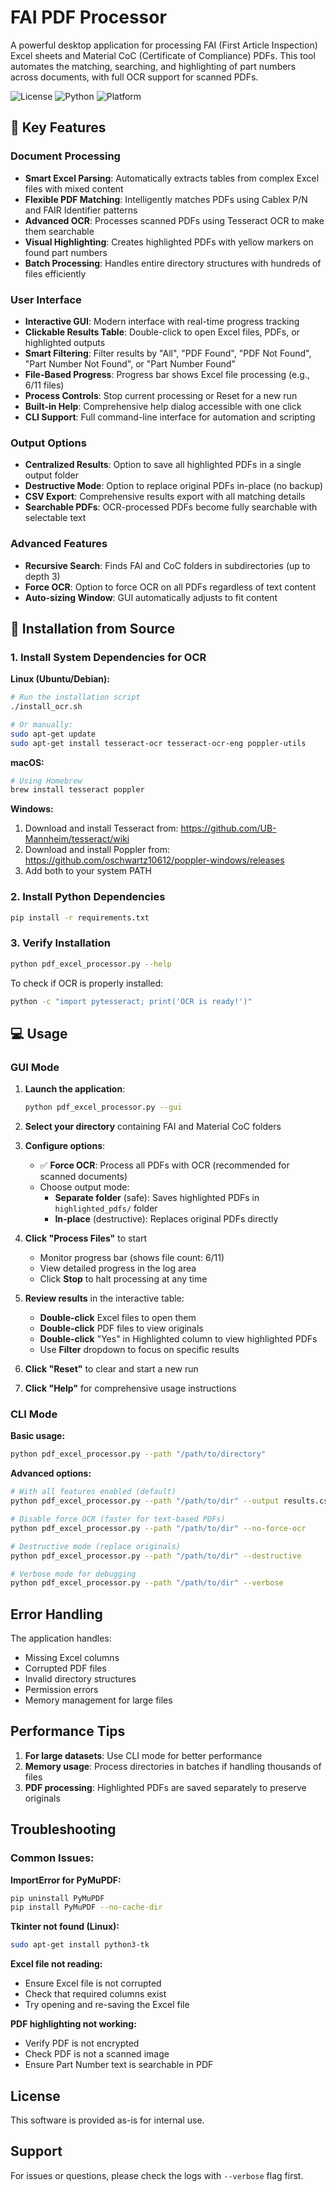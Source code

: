# FAI PDF Processor

A powerful desktop application for processing FAI (First Article Inspection) Excel sheets and Material CoC (Certificate of Compliance) PDFs. This tool automates the matching, searching, and highlighting of part numbers across documents, with full OCR support for scanned PDFs.

![License](https://img.shields.io/badge/license-MIT-blue.svg)
![Python](https://img.shields.io/badge/python-3.8%2B-blue.svg)
![Platform](https://img.shields.io/badge/platform-Windows%20%7C%20macOS%20%7C%20Linux-lightgrey.svg)

## 🎯 Key Features

### Document Processing
- **Smart Excel Parsing**: Automatically extracts tables from complex Excel files with mixed content
- **Flexible PDF Matching**: Intelligently matches PDFs using Cablex P/N and FAIR Identifier patterns
- **Advanced OCR**: Processes scanned PDFs using Tesseract OCR to make them searchable
- **Visual Highlighting**: Creates highlighted PDFs with yellow markers on found part numbers
- **Batch Processing**: Handles entire directory structures with hundreds of files efficiently

### User Interface
- **Interactive GUI**: Modern interface with real-time progress tracking
- **Clickable Results Table**: Double-click to open Excel files, PDFs, or highlighted outputs
- **Smart Filtering**: Filter results by "All", "PDF Found", "PDF Not Found", "Part Number Not Found", or "Part Number Found"
- **File-Based Progress**: Progress bar shows Excel file processing (e.g., 6/11 files)
- **Process Controls**: Stop current processing or Reset for a new run
- **Built-in Help**: Comprehensive help dialog accessible with one click
- **CLI Support**: Full command-line interface for automation and scripting

### Output Options
- **Centralized Results**: Option to save all highlighted PDFs in a single output folder
- **Destructive Mode**: Option to replace original PDFs in-place (no backup)
- **CSV Export**: Comprehensive results export with all matching details
- **Searchable PDFs**: OCR-processed PDFs become fully searchable with selectable text

### Advanced Features
- **Recursive Search**: Finds FAI and CoC folders in subdirectories (up to depth 3)
- **Force OCR**: Option to force OCR on all PDFs regardless of text content
- **Auto-sizing Window**: GUI automatically adjusts to fit content

## 🔧 Installation from Source

### 1. Install System Dependencies for OCR

**Linux (Ubuntu/Debian):**
```bash
# Run the installation script
./install_ocr.sh

# Or manually:
sudo apt-get update
sudo apt-get install tesseract-ocr tesseract-ocr-eng poppler-utils
```

**macOS:**
```bash
# Using Homebrew
brew install tesseract poppler
```

**Windows:**
1. Download and install Tesseract from: https://github.com/UB-Mannheim/tesseract/wiki
2. Download and install Poppler from: https://github.com/oschwartz10612/poppler-windows/releases
3. Add both to your system PATH

### 2. Install Python Dependencies

```bash
pip install -r requirements.txt
```

### 3. Verify Installation

```bash
python pdf_excel_processor.py --help
```

To check if OCR is properly installed:
```bash
python -c "import pytesseract; print('OCR is ready!')"
```

## 💻 Usage

### GUI Mode

1. **Launch the application**:
   ```bash
   python pdf_excel_processor.py --gui
   ```

2. **Select your directory** containing FAI and Material CoC folders

3. **Configure options**:
   - ✅ **Force OCR**: Process all PDFs with OCR (recommended for scanned documents)
   - Choose output mode:
     - **Separate folder** (safe): Saves highlighted PDFs in `highlighted_pdfs/` folder
     - **In-place** (destructive): Replaces original PDFs directly

4. **Click "Process Files"** to start
   - Monitor progress bar (shows file count: 6/11)
   - View detailed progress in the log area
   - Click **Stop** to halt processing at any time

5. **Review results** in the interactive table:
   - **Double-click** Excel files to open them
   - **Double-click** PDF files to view originals
   - **Double-click** "Yes" in Highlighted column to view highlighted PDFs
   - Use **Filter** dropdown to focus on specific results

6. **Click "Reset"** to clear and start a new run

7. **Click "Help"** for comprehensive usage instructions

### CLI Mode

**Basic usage:**
```bash
python pdf_excel_processor.py --path "/path/to/directory"
```

**Advanced options:**
```bash
# With all features enabled (default)
python pdf_excel_processor.py --path "/path/to/dir" --output results.csv

# Disable force OCR (faster for text-based PDFs)
python pdf_excel_processor.py --path "/path/to/dir" --no-force-ocr

# Destructive mode (replace originals)
python pdf_excel_processor.py --path "/path/to/dir" --destructive

# Verbose mode for debugging
python pdf_excel_processor.py --path "/path/to/dir" --verbose
```

## Error Handling

The application handles:
- Missing Excel columns
- Corrupted PDF files
- Invalid directory structures
- Permission errors
- Memory management for large files

## Performance Tips

1. **For large datasets**: Use CLI mode for better performance
2. **Memory usage**: Process directories in batches if handling thousands of files
3. **PDF processing**: Highlighted PDFs are saved separately to preserve originals

## Troubleshooting

### Common Issues:

**ImportError for PyMuPDF:**
```bash
pip uninstall PyMuPDF
pip install PyMuPDF --no-cache-dir
```

**Tkinter not found (Linux):**
```bash
sudo apt-get install python3-tk
```

**Excel file not reading:**
- Ensure Excel file is not corrupted
- Check that required columns exist
- Try opening and re-saving the Excel file

**PDF highlighting not working:**
- Verify PDF is not encrypted
- Check PDF is not a scanned image
- Ensure Part Number text is searchable in PDF

## License

This software is provided as-is for internal use.

## Support

For issues or questions, please check the logs with `--verbose` flag first.
